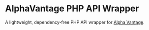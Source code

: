 # AlphaVantage PHP API Wrapper

A lightweight, dependency-free PHP API wrapper for [Alpha Vantage](https://www.alphavantage.co/).
